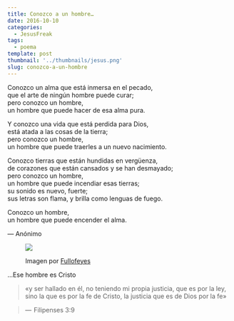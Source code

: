 ```yaml
---
title: Conozco a un hombre…
date: 2016-10-10
categories:
  - JesusFreak
tags:
  - poema
template: post
thumbnail: '../thumbnails/jesus.png'
slug: conozco-a-un-hombre
---
```


Conozco un alma que está inmersa en el pecado,  
que el arte de ningún hombre puede curar;  
pero conozco un hombre,  
un hombre que puede hacer de esa alma pura.

Y conozco una vida que está perdida para Dios,  
está atada a las cosas de la tierra;  
pero conozco un hombre,  
un hombre que puede traerles a un nuevo nacimiento.

Conozco tierras que están hundidas en vergüenza,  
de corazones que están cansados y se han desmayado;  
pero conozco un hombre,  
un hombre que puede incendiar esas tierras;  
su sonido es nuevo, fuerte;  
sus letras son flama, y brilla como lenguas de fuego.

Conozco un hombre,  
un hombre que puede encender el alma.

— Anónimo

<figure>

![](https://cdn-images-1.medium.com/max/600/1*OgC0OCcbfQCIKpXmNDX5Mw.png)

<figcaption>

Imagen por [Fullofeyes](http://fullofeyes.com)

</figcaption>

</figure>

...Ese hombre es Cristo

> «y ser hallado en él, no teniendo mi propia justicia, que es por la ley, sino la que es por la fe de Cristo, la justicia que es de Dios por la fe»

> —  Filipenses 3:9

